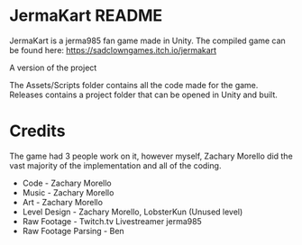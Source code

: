 # JermaKart  README
 
JermaKart is a jerma985 fan game made in Unity.
The compiled game can be found here: https://sadclowngames.itch.io/jermakart

A version of the project 

The Assets/Scripts folder contains all the code made for the game.
Releases contains a project folder that can be opened in Unity and built.

# Credits 
The game had 3 people work on it, however myself, Zachary Morello did the vast majority of the implementation and all of the coding.
* Code - Zachary Morello
* Music - Zachary Morello
* Art - Zachary Morello
* Level Design - Zachary Morello, LobsterKun (Unused level)
* Raw Footage - Twitch.tv Livestreamer jerma985
* Raw Footage Parsing - Ben

